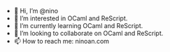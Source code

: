 - 👋 Hi, I’m @nino
- 👀 I’m interested in OCaml and ReScript.
- 🌱 I’m currently learning OCaml and ReScript.
- 💞️ I’m looking to collaborate on OCaml and ReScript.
- 📫 How to reach me: ninoan.com

